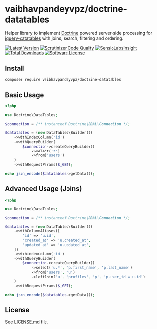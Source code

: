 # vaibhavpandeyvpz/doctrine-datatables
Helper library to implement [Doctrine](http://www.doctrine-project.org/) powered server-side processing for [jquery-datatables](https://github.com/DataTables/DataTables) with joins, search, filtering and ordering.

[![Latest Version](https://img.shields.io/github/release/vaibhavpandeyvpz/doctrine-datatables.svg?style=flat-square)](https://github.com/vaibhavpandeyvpz/doctrine-datatables/releases) [![Scrutinizer Code Quality](https://scrutinizer-ci.com/g/vaibhavpandeyvpz/doctrine-datatables/badges/quality-score.png?b=master)](https://scrutinizer-ci.com/g/vaibhavpandeyvpz/doctrine-datatables/?branch=master) [![SensioLabsInsight](https://insight.sensiolabs.com/projects/4ac1aa6a-a495-49e0-b5d6-d7b82be2a5f6/mini.png)](https://insight.sensiolabs.com/projects/4ac1aa6a-a495-49e0-b5d6-d7b82be2a5f6) [![Total Downloads](https://img.shields.io/packagist/dt/vaibhavpandeyvpz/doctrine-datatables.svg?style=flat-square)](https://packagist.org/packages/vaibhavpandeyvpz/doctrine-datatables) [![Software License](https://img.shields.io/badge/license-MIT-brightgreen.svg?style=flat-square)](LICENSE.md) 

Install
-------
```bash
composer require vaibhavpandeyvpz/doctrine-datatables
```

Basic Usage
-----
```php
<?php

use Doctrine\DataTables;

$connection = /** instanceof Doctrine\DBAL\Connection */;

$datatables = (new DataTables\Builder())
    ->withIndexColumn('id')
    ->withQueryBuilder(
        $connection->createQueryBuilder()
            ->select('*')
            ->from('users')
    )
    ->withRequestParams($_GET);

echo json_encode($datatables->getData());
```

Advanced Usage (Joins)
-----
```php
<?php

use Doctrine\DataTables;

$connection = /** instanceof Doctrine\DBAL\Connection */;

$datatables = (new DataTables\Builder())
    ->withColumnAliases([
        'id' => 'u.id',
        'created_at' => 'u.created_at',
        'updated_at' => 'u.updated_at',
    ])
    ->withIndexColumn('id')
    ->withQueryBuilder(
        $connection->createQueryBuilder()
            ->select('u.*', 'p.first_name', 'p.last_name')
            ->from('users', 'u')
            ->leftJoin('u', 'profiles', 'p', 'p.user_id = u.id')
    )
    ->withRequestParams($_GET);

echo json_encode($datatables->getData());
```

License
------
See [LICENSE.md](https://github.com/vaibhavpandeyvpz/doctrine-datatables/blob/master/LICENSE.md) file.

